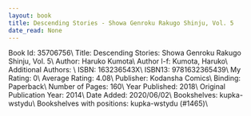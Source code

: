 ```yaml
---
layout: book
title: Descending Stories - Showa Genroku Rakugo Shinju, Vol. 5
date_read: None
---
```


Book Id: 35706756\ 
Title: Descending Stories: Showa Genroku Rakugo Shinju, Vol. 5\ 
Author: Haruko Kumota\ 
Author l-f: Kumota, Haruko\ 
Additional Authors: \ 
ISBN: 163236543X\ 
ISBN13: 9781632365439\ 
My Rating: 0\ 
Average Rating: 4.08\ 
Publisher: Kodansha Comics\ 
Binding: Paperback\ 
Number of Pages: 160\ 
Year Published: 2018\ 
Original Publication Year: 2014\ 
Date Added: 2020/06/02\ 
Bookshelves: kupka-wstydu\ 
Bookshelves with positions: kupka-wstydu (#1465)\ 

